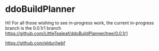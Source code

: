 # ddoBuildPlanner

Hi! For all those wishing to see in-progress work, the current in-progress branch is the 0.0.1r1 branch
https://github.com/LittleTealeaf/ddoBuildPlanner/tree/0.0.1r1

https://github.com/eldur/jwbf

